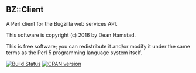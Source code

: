BZ::Client
----------

A Perl client for the Bugzilla web services API.

This software is copyright (c) 2016 by Dean Hamstad.

This is free software; you can redistribute it and/or modify it under
the same terms as the Perl 5 programming language system itself.

[![Build Status](https://travis-ci.org/djzort/BZ-Client.svg?branch=v2.0)](https://travis-ci.org/djzort/BZ-Client)
[![CPAN version](https://badge.fury.io/pl/BZ-Client.svg)](https://metacpan.org/pod/BZ::Client)
